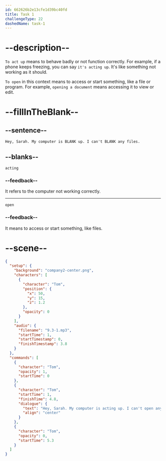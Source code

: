 ```yaml
---
id: 662626b2e13cfe1d39bc40fd
title: Task 1
challengeType: 22
dashedName: task-1
---
```


<!-- (Audio) Tom: Hey, Sarah. My computer is acting up. I can't open any files. -->

# --description--

`To act up` means to behave badly or not function correctly. For example, if a phone keeps freezing, you can say `it's acting up`. It's like something not working as it should.

`To open` in this context means to access or start something, like a file or program. For example, `opening a document` means accessing it to view or edit.

# --fillInTheBlank--

## --sentence--

`Hey, Sarah. My computer is BLANK up. I can't BLANK any files.`

## --blanks--

`acting`

### --feedback--

It refers to the computer not working correctly.

---

`open`

### --feedback--

It means to access or start something, like files.

# --scene--

```json
{
  "setup": {
    "background": "company2-center.png",
    "characters": [
      {
        "character": "Tom",
        "position": {
          "x": 50,
          "y": 15,
          "z": 1.2
        },
        "opacity": 0
      }
    ],
    "audio": {
      "filename": "9.3-1.mp3",
      "startTime": 1,
      "startTimestamp": 0,
      "finishTimestamp": 3.8
    }
  },
  "commands": [
    {
      "character": "Tom",
      "opacity": 1,
      "startTime": 0
    },
    {
      "character": "Tom",
      "startTime": 1,
      "finishTime": 4.8,
      "dialogue": {
        "text": "Hey, Sarah. My computer is acting up. I can't open any files.",
        "align": "center"
      }
    },
    {
      "character": "Tom",
      "opacity": 0,
      "startTime": 5.3
    }
  ]
}
```
